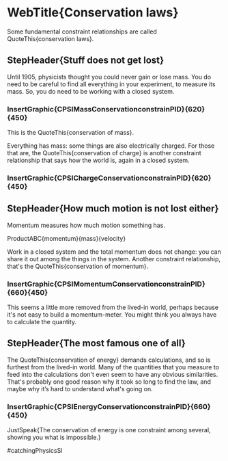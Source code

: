 # WebTitle{Conservation laws}

Some fundamental constraint relationships are called QuoteThis{conservation laws}.

## StepHeader{Stuff does not get lost}

Until 1905, physicists thought you could never gain or lose mass. You do need to be careful to find all everything in your experiment, to measure its mass. So, you do need to be working with a closed system.

### InsertGraphic{CPSlMassConservationconstrainPID}{620}{450}

This is the QuoteThis{conservation of mass}.

Everything has mass: some things are also electrically charged. For those that are, the QuoteThis{conservation of charge} is another constraint relationship that says how the world is, again in a closed system.
### InsertGraphic{CPSlChargeConservationconstrainPID}{620}{450}


## StepHeader{How much motion is not lost either}

Momentum measures how much motion something has.

ProductABC{momentum}{mass}{velocity}

Work in a closed system and the total momentum does not change: you can share it out among the things in the system. Another constraint relationship, that's the QuoteThis{conservation of momentum}.

### InsertGraphic{CPSlMomentumConservationconstrainPID}{660}{450}

This seems a little more removed from the lived-in world, perhaps because it's not easy to build a momentum-meter. You might think you always have to calculate the quantity.

## StepHeader{The most famous one of all}

The QuoteThis{conservation of energy} demands calculations, and so is furthest from the lived-in world. Many of the quantities that you measure to feed into the calculations don't even seem to have any obvious similarities. That's probably one good reason why it took so long to find the law, and maybe why it’s hard to understand what's going on.

### InsertGraphic{CPSlEnergyConservationconstrainPID}{660}{450}

JustSpeak{The conservation of energy is one constraint among several, showing you what is impossible.}

#catchingPhysicsSl